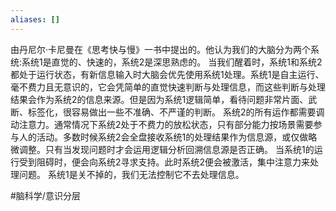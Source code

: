 ```yaml
---
aliases: []
---
```

由丹尼尔·卡尼曼在《思考快与慢》一书中提出的。他认为我们的大脑分为两个系统:系统1是直觉的、快速的，系统2是深思熟虑的。
当我们醒着时，系统1和系统2都处于运行状态，有新信息输入时大脑会优先使用系统1处理。系统1是自主运行、毫不费力且无意识的，它会凭简单的直觉快速判断与处理信息，而这些判断与处理结果会作为系统2的信息来源。但是因为系统1逻辑简单，看待问题非常片面、武断、标签化，很容易做出一些不准确、不严谨的判断。
系统2的所有运作都需要调动注意力。通常情况下系统2处于不费力的放松状态，只有部分能力按场景需要参与人的活动。多数时候系统2会全盘接收系统1的处理结果作为信息源，或仅做略微调整。只有当发现问题时才会运用逻辑分析回溯信息源是否正确。
当系统1的运行受到阻碍时，便会向系统2寻求支持。此时系统2便会被激活，集中注意力来处理问题。
系统1是关不掉的，我们无法控制它不去处理信息。

#脑科学/意识分层 